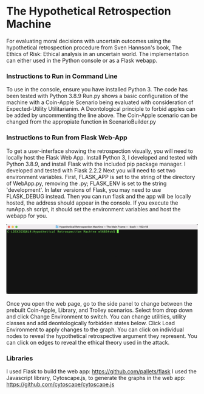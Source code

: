 # The Hypothetical Retrospection Machine
For evaluating moral decisions with uncertain outcomes using the hypothetical retrospection procedure from Sven Hannson's book, The Ethics of Risk: Ethical analysis in an uncertain world.
The implementation can either used in the Python console or as a Flask webapp.

### Instructions to Run in Command Line
To use in the console, ensure you have installed Python 3. The code has been tested with Python 3.8.9
Run.py shows a basic configuration of the machine with a Coin-Apple Scenario being evaluated with consideration of Expected-Utility Utilitarianim. A Deontological principle to forbid apples can be added by uncommenting the line above.
The Coin-Apple scenario can be changed from the appropiate function in ScenarioBuilder.py

### Instructions to Run from Flask Web-App
To get a user-interface showing the retrospection visually, you will need to locally host the Flask Web App.
Install Python 3, I developed and tested with Python 3.8.9, and install Flask with the included pip package manager. I developed and tested with Flask 2.2.2
Next you will need to set two environment variables. First, FLASK_APP is set to the string of the directory of WebApp.py, removing the .py; FLASK_ENV is set to the string 'development'. In later versions of Flask, you may need to use FLASK_DEBUG instead. Then you can run flask and the app will be locally hosted, the address should appear in the console.
If you execute the runApp.sh script, it should set the environment variables and host the webapp for you.

![](https://github.com/sameysimon/HypotheticalRetrospectionMachine/blob/main/ReadMeSrc/RunWebApp.gif)


Once you open the web page, go to the side panel to change between the prebuilt Coin-Apple, Library, and Trolley scenarios. 
Select from drop down and click Change Environment to switch. 
You can change utilities, utility classes and add deontologically forbidden states below. Click Load Environment to apply changes to the graph.
You can click on individual nodes to reveal the hypothetical retrospective argument they represent.
You can click on edges to reveal the ethical theory used in the attack.


### Libraries
I used Flask to build the web app: https://github.com/pallets/flask
I used the Javascript library, Cytoscape.js, to generate the graphs in the web app: https://github.com/cytoscape/cytoscape.js







